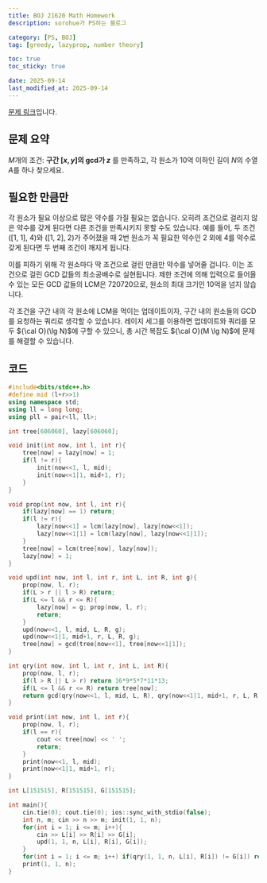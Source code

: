 ```yaml
---
title: BOJ 21620 Math Homework
description: sorohue가 PS하는 블로그

category: [PS, BOJ]
tag: [greedy, lazyprop, number theory]

toc: true
toc_sticky: true

date: 2025-09-14
last_modified_at: 2025-09-14
---
```


[문제 링크](https://boj.kr/21620)입니다.

## 문제 요약

$M$개의 조건: **구간 $[x, y]$의 gcd가 $z$** 를 만족하고, 각 원소가 10억 이하인 길이 $N$의 수열 $A$를 하나 찾으세요.

## 필요한 만큼만

각 원소가 필요 이상으로 많은 약수를 가질 필요는 없습니다. 오히려 조건으로 걸리지 않은 약수를 갖게 된다면 다른 조건을 만족시키지 못할 수도 있습니다. 예를 들어, 두 조건 ([1, 1], 4)와 ([1, 2], 2)가 주어졌을 때 2번 원소가 꼭 필요한 약수인 2 외에 4를 약수로 갖게 된다면 두 번째 조건이 깨지게 됩니다.

이를 피하기 위해 각 원소마다 딱 조건으로 걸린 만큼만 약수를 넣어줄 겁니다. 이는 조건으로 걸린 GCD 값들의 최소공배수로 실현됩니다. 제한 조건에 의해 입력으로 들어올 수 있는 모든 GCD 값들의 LCM은 720720으로, 원소의 최대 크기인 10억을 넘지 않습니다.

각 조건을 구간 내의 각 원소에 LCM을 먹이는 업데이트이자, 구간 내의 원소들의 GCD를 요청하는 쿼리로 생각할 수 있습니다. 레이지 세그를 이용하면 업데이트와 쿼리를 모두 ${\cal O}(\lg N)$에 구할 수 있으니, 총 시간 복잡도 ${\cal O}(M \lg N)$에 문제를 해결할 수 있습니다.

## 코드

```cpp
#include<bits/stdc++.h>
#define mid (l+r>>1)
using namespace std;
using ll = long long;
using pll = pair<ll, ll>;

int tree[606060], lazy[606060];

void init(int now, int l, int r){
	tree[now] = lazy[now] = 1;
	if(l != r){
		init(now<<1, l, mid);
		init(now<<1|1, mid+1, r);
	}
}

void prop(int now, int l, int r){
	if(lazy[now] == 1) return;
	if(l != r){
		lazy[now<<1] = lcm(lazy[now], lazy[now<<1]);
		lazy[now<<1|1] = lcm(lazy[now], lazy[now<<1|1]);
	}
	tree[now] = lcm(tree[now], lazy[now]);
	lazy[now] = 1;
}

void upd(int now, int l, int r, int L, int R, int g){
	prop(now, l, r);
	if(L > r || l > R) return;
	if(L <= l && r <= R){
		lazy[now] = g; prop(now, l, r);
		return;
	}
	upd(now<<1, l, mid, L, R, g);
	upd(now<<1|1, mid+1, r, L, R, g);
	tree[now] = gcd(tree[now<<1], tree[now<<1|1]);
}

int qry(int now, int l, int r, int L, int R){
	prop(now, l, r);
	if(l > R || L > r) return 16*9*5*7*11*13;
	if(L <= l && r <= R) return tree[now];
	return gcd(qry(now<<1, l, mid, L, R), qry(now<<1|1, mid+1, r, L, R));
}

void print(int now, int l, int r){
	prop(now, l, r);
	if(l == r){
		cout << tree[now] << ' ';
		return;
	}
	print(now<<1, l, mid);
	print(now<<1|1, mid+1, r);
}

int L[151515], R[151515], G[151515];

int main(){
	cin.tie(0); cout.tie(0); ios::sync_with_stdio(false);
	int n, m; cin >> n >> m; init(1, 1, n);
	for(int i = 1; i <= m; i++){
		cin >> L[i] >> R[i] >> G[i];
		upd(1, 1, n, L[i], R[i], G[i]);
	}
	for(int i = 1; i <= m; i++) if(qry(1, 1, n, L[i], R[i]) != G[i]) return !(cout << "Impossible");
	print(1, 1, n);
}
```